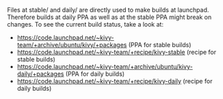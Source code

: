 Files at stable/ and daily/ are directly used to make builds at launchpad.
Therefore builds at daily PPA as well as at the stable PPA might break on changes.
To see the current build status, take a look at:
- https://code.launchpad.net/~kivy-team/+archive/ubuntu/kivy/+packages       (PPA for stable builds)
- https://code.launchpad.net/~kivy-team/+recipe/kivy-stable                  (recipe for stable builds)
- https://code.launchpad.net/~kivy-team/+archive/ubuntu/kivy-daily/+packages (PPA for daily builds)
- https://code.launchpad.net/~kivy-team/+recipe/kivy-daily                   (recipe for daily builds)
